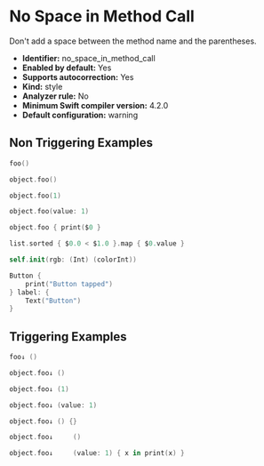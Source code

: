 # No Space in Method Call

Don't add a space between the method name and the parentheses.

* **Identifier:** no_space_in_method_call
* **Enabled by default:** Yes
* **Supports autocorrection:** Yes
* **Kind:** style
* **Analyzer rule:** No
* **Minimum Swift compiler version:** 4.2.0
* **Default configuration:** warning

## Non Triggering Examples

```swift
foo()
```

```swift
object.foo()
```

```swift
object.foo(1)
```

```swift
object.foo(value: 1)
```

```swift
object.foo { print($0 }
```

```swift
list.sorted { $0.0 < $1.0 }.map { $0.value }
```

```swift
self.init(rgb: (Int) (colorInt))
```

```swift
Button {
    print("Button tapped")
} label: {
    Text("Button")
}
```

## Triggering Examples

```swift
foo↓ ()
```

```swift
object.foo↓ ()
```

```swift
object.foo↓ (1)
```

```swift
object.foo↓ (value: 1)
```

```swift
object.foo↓ () {}
```

```swift
object.foo↓     ()
```

```swift
object.foo↓     (value: 1) { x in print(x) }
```